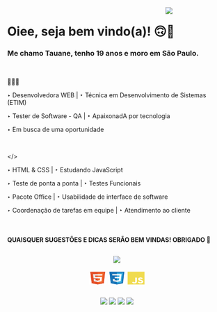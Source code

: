 <img width="140px" align="right" src="https://github.com/tauanelima05/tauanelima05/assets/101372296/68cedb43-1306-479c-83be-8f3ecde523cf">

<h1>
    Oiee, seja bem vindo(a)! 🙃👋
</h1>



<h3>Me chamo Tauane, tenho 19 anos e moro em São Paulo.</h3>

<br>

<p>
   👩🏻‍💻

   ‣ Desenvolvedora WEB              | ‣ Técnica em Desenvolvimento de Sistemas (ETIM)

   ‣ Tester de Software - QA         | ‣ ApaixonadA por tecnologia

   ‣ Em busca de uma oportunidade
</p>

<br>

<p>
 
  </>
 
  ‣ HTML & CSS                       | ‣ Estudando JavaScript

  ‣ Teste de ponta a ponta           | ‣ Testes Funcionais

  ‣ Pacote Office                    | ‣ Usabilidade de interface de software

  ‣ Coordenação de tarefas em equipe | ‣ Atendimento ao cliente
</p>

<br>
<h4>QUAISQUER SUGESTÕES E DICAS SERÃO BEM VINDAS! OBRIGADO 💜</h4>

##

<div align="center">
    <img height="150em" src="https://github-readme-stats.vercel.app/api/top-langs/?username=tauanelima05&hide_progress=true&theme=react&title_color=FFFFFF"/>
</div>

<br>

<div align="center">
    <img align="center" alt="Rafa-HTML" height="30" width="40" src="https://raw.githubusercontent.com/devicons/devicon/master/icons/html5/html5-original.svg">
    <img align="center" alt="Rafa-CSS" height="30" width="40" src="https://raw.githubusercontent.com/devicons/devicon/master/icons/css3/css3-original.svg">
    <img align="center" alt="Rafa-Js" height="30" width="40" src="https://raw.githubusercontent.com/devicons/devicon/master/icons/javascript/javascript-plain.svg">
</div>

##

<div align="center">
    <a href="https://www.linkedin.com/in/tauane-oliveira-de-lima-22b67b212" target="_blank"><img src="https://img.shields.io/badge/-LinkedIn-%230077B5?style=for-the-badge&logo=linkedin&logoColor=white" target="_blank"></a> 
    <a href = "mailto:tauanelima242@gmail.com"><img src="https://img.shields.io/badge/-Gmail-%23333?style=for-the-badge&logo=gmail&logoColor=white" target="_blank"></a>
    <a href="https://instagram.com/ta.uane" target="_blank"><img src="https://img.shields.io/badge/-Instagram-%23E4405F?style=for-the-badge&logo=instagram&logoColor=white" target="_blank"></a>
    <a href="https://github.com/tauanelima05" target="_blank"><img src="https://img.shields.io/badge/-github-%23000000?style=for-the-badge&logo=github&logoColor=white" target="_blank"></a>
</div>
